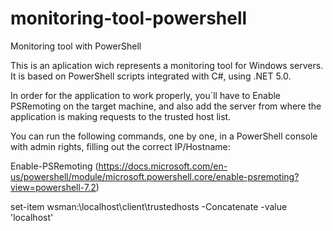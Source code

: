 # monitoring-tool-powershell
Monitoring tool with PowerShell

This is an aplication wich represents a monitoring tool for Windows servers. It is based on PowerShell scripts integrated with C#, using .NET 5.0.


In order for the application to work properly, you`ll have to Enable PSRemoting on the target machine,
and also add the server from where the application is making requests to the trusted host list. 

You can run the following commands, one by one, in a PowerShell console with admin rights, filling out the correct IP/Hostname:

Enable-PSRemoting (https://docs.microsoft.com/en-us/powershell/module/microsoft.powershell.core/enable-psremoting?view=powershell-7.2) 

set-item wsman:\localhost\client\trustedhosts -Concatenate -value 'localhost'
